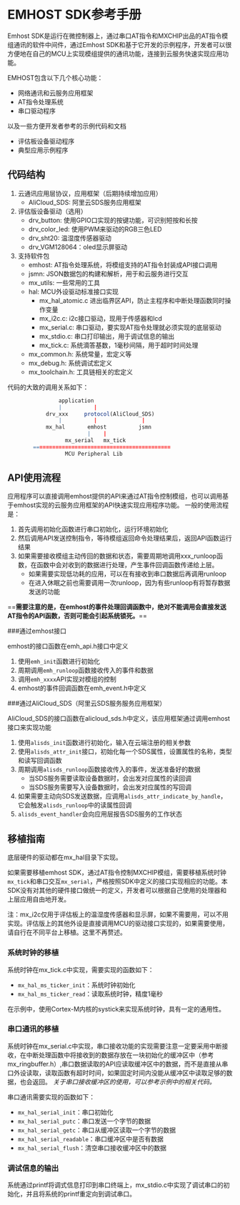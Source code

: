 # EMHOST SDK参考手册

Emhost SDK是运行在微控制器上，通过串口AT指令和MXCHIP出品的AT指令模组通讯的软件中间件，通过Emhost SDK和基于它开发的示例程序，开发者可以很方便地在自己的MCU上实现模组提供的通讯功能，连接到云服务快速实现应用功能。

EMHOST包含以下几个核心功能：

* 网络通讯和云服务应用框架
* AT指令处理系统
* 串口驱动程序

以及一些方便开发者参考的示例代码和文档

* 评估板设备驱动程序
* 典型应用示例程序

## 代码结构

1. 云通讯应用层协议，应用框架（后期持续增加应用）
   * AliCloud_SDS: 阿里云SDS服务应用框架
1. 评估版设备驱动（选用）
   * drv_button: 使用GPIO口实现的按键功能，可识别短按和长按
   * drv_color_led: 使用PWM来驱动的RGB三色LED
   * drv_sht20: 温湿度传感器驱动
   * drv_VGM128064：oled显示屏驱动
1. 支持软件包
   * emhost: AT指令处理系统，将模组支持的AT指令封装成API接口调用
   * jsmn: JSON数据包的构建和解析，用于和云服务进行交互
   * mx_utils: 一些常用的工具
   * hal: MCU外设驱动标准接口实现
     * mx_hal_atomic.c 进出临界区API，防止主程序和中断处理函数同时操作变量
     * mx_i2c.c: i2c接口驱动，现用于传感器和lcd
     * mx_serial.c: 串口驱动，要实现AT指令处理就必须实现的底层驱动
     * mx_stdio.c: 串口打印输出，用于调试信息的输出
     * mx_tick.c: 系统滴答基数，1毫秒间隔，用于超时时间处理
   * mx_common.h: 系统常量，宏定义等
   * mx_debug.h: 系统调试宏定义
   * mx_toolchain.h: 工具链相关的宏定义

代码的大致的调用关系如下：

```r
                application
                |          |
            drv_xxx     protocol(AliCloud_SDS)
                |          |              |
            mx_hal       emhost          jsmn
                         |    |
                  mx_serial   mx_tick
        ===========================================          
                  MCU Peripheral Lib
```

## API使用流程
应用程序可以直接调用emhost提供的API来通过AT指令控制模组，也可以调用基于emhost实现的云服务应用框架的API快速实现应用程序功能。
一般的使用流程是：

1. 首先调用初始化函数进行串口初始化，运行环境初始化
2. 然后调用API发送控制指令，等待模组返回命令处理结果后，返回API函数运行结果
3. 如果需要接收模组主动传回的数据和状态，需要周期地调用xxx_runloop函数，在函数中会对收到的数据进行处理，产生事件回调函数传递给上层。
   * 如果需要实现低功耗的应用，可以在有接收到串口数据后再调用runloop
   * 在进入休眠之前也需要调用一次runloop，因为有些runloop有将暂存数据发送的功能

==**需要注意的是，在emhost的事件处理回调函数中，绝对不能调用会直接发送AT指令的API函数，否则可能会引起系统锁死。**==

###通过emhost接口

emhost的接口函数在emh_api.h接口中定义

1. 使用`emh_init`函数进行初始化
2. 周期调用`emh_runloop`函数接收传入的事件和数据
3. 调用`emh_xxxx`API实现对模组的控制
4. emhost的事件回调函数在emh_event.h中定义

###通过AliCloud_SDS（阿里云SDS服务服务应用框架）

AliCloud_SDS的接口函数在alicloud_sds.h中定义，该应用框架通过调用emhost接口来实现功能

1. 使用`alisds_init`函数进行初始化，输入在云端注册的相关参数
2. 使用`alisds_attr_init`接口，初始化每一个SDS属性，设置属性的名称，类型和读写回调函数
2. 周期调用`alisds_runloop`函数接收传入的事件，发送准备好的数据
   * 当SDS服务需要读取设备数据时，会出发对应属性的读回调
   * 当SDS服务需要写入设备数据时，会出发对应属性的写回调
3. 如果需要主动向SDS发送数据，应调用`alisds_attr_indicate_by_handle`，它会触发`alisds_runloop`中的读属性回调
4. `alisds_event_handler`会向应用层报告SDS服务的工作状态

## 移植指南
底层硬件的驱动都在mx_hal目录下实现。

如果需要移植emhost SDK，通过AT指令控制MXCHIP模组，需要移植系统时钟`mx_tick`和串口交互`mx_serial`，严格按照SDK中定义的接口实现相应的功能。本SDK没有对其他的硬件接口做统一的定义，开发者可以根据自己使用的处理器和上层应用自由地开发。

注：mx_i2c仅用于评估板上的温湿度传感器和显示屏，如果不需要用，可以不用实现。评估版上的其他外设是直接调用MCU的驱动接口实现的，如果需要使用，请自行在不同平台上移植。这里不再赘述。

### 系统时钟的移植
系统时钟在mx_tick.c中实现，需要实现的函数如下：

* `mx_hal_ms_ticker_init`：系统时钟初始化
* `mx_hal_ms_ticker_read`：读取系统时钟，精度1毫秒

在示例中，使用Cortex-M内核的systick来实现系统时钟，具有一定的通用性。

### 串口通讯的移植
系统时钟在mx_serial.c中实现，串口接收功能的实现需要注意一定要采用中断接收，在中断处理函数中将接收到的数据存放在一块初始化的缓冲区中（参考mx_ringbuffer.h）,串口数据读取的API应读取缓冲区中的数据，而不是直接从串口外设读取，读取函数有超时时间，如果固定时间内没能从缓冲区中读取足够的数据，也会返回。
*关于串口接收缓冲区的使用，可以参考示例中的相关代码。*

串口通讯需要实现的函数如下：

* `mx_hal_serial_init`：串口初始化
* `mx_hal_serial_putc`：串口发送一个字节的数据
* `mx_hal_serial_getc`：串口从缓冲区读取一个字节的数据
* `mx_hal_serial_readable`：串口缓冲区中是否有数据
* `mx_hal_serial_flush`：清空串口接收缓冲区中的数据

### 调试信息的输出
系统通过printf将调式信息打印到串口终端上，mx_stdio.c中实现了调试串口的初始化，并且将系统的printf重定向到调试串口。









